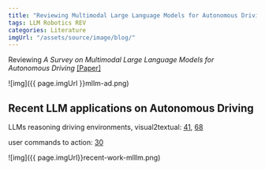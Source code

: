 ```yaml
---
title: "Reviewing Multimodal Large Language Models for Autonomous Driving"
tags: LLM Robotics REV
categories: Literature
imgUrl: "/assets/source/image/blog/"
---
```


Reviewing _A Survey on Multimodal Large Language Models for Autonomous Driving_ 
[[Paper]](https://arxiv.org/abs/2311.12320)

![img]({{ page.imgUrl }}mllm-ad.png)

## Recent LLM applications on Autonomous Driving

LLMs reasoning driving environments, visual2textual: [41](https://arxiv.org/abs/2307.07162), [68](https://arxiv.org/abs/2309.13193)

user commands to action: [30](https://arxiv.org/abs/2310.08034)

![img]({{ page.imgUrl}}recent-work-mlllm.png)
